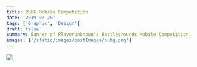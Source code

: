 ```yaml
---
title: PUBG Mobile Competition
date: '2019-02-20'
tags: ['Graphic', 'Design']
draft: false
summary: Banner of PlayerUnknown's Battlegrounds Mobile Competition.
images: ['/static/images/postImages/pubg.png']
---
```


![](/static/images/postImages/pubg.png)

